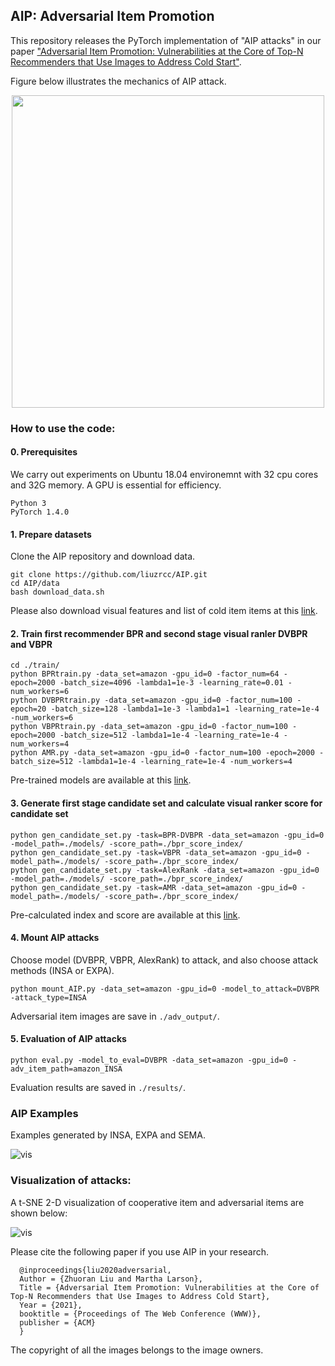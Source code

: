 ## AIP: Adversarial Item Promotion

This repository releases the PyTorch implementation of "AIP attacks" in our paper ["Adversarial Item Promotion: Vulnerabilities at the Core of Top-N Recommenders that Use Images to Address Cold Start"](http://arxiv.org/abs/2006.01888).

Figure below illustrates the mechanics of AIP attack. 

<p align="center">
<img src="/figures/diagram_1_adv_recsys.png" width="500">
</p>


### How to use the code:
#### 0. Prerequisites

We carry out experiments on Ubuntu 18.04 environemnt with 32 cpu cores and 32G memory. A GPU is essential for efficiency.

```
Python 3
PyTorch 1.4.0
```

#### 1. Prepare datasets

Clone the AIP repository and download data.

```
git clone https://github.com/liuzrcc/AIP.git
cd AIP/data
bash download_data.sh
```
Please also download visual features and list of cold item items at this [link](https://surfdrive.surf.nl/files/index.php/s/bLGuUyy7Aw8clMu).

#### 2. Train first recommender BPR and second stage visual ranler DVBPR and VBPR


```
cd ./train/
python BPRtrain.py -data_set=amazon -gpu_id=0 -factor_num=64 -epoch=2000 -batch_size=4096 -lambda1=1e-3 -learning_rate=0.01 -num_workers=6
python DVBPRtrain.py -data_set=amazon -gpu_id=0 -factor_num=100 -epoch=20 -batch_size=128 -lambda1=1e-3 -lambda1=1 -learning_rate=1e-4 -num_workers=6
python VBPRtrain.py -data_set=amazon -gpu_id=0 -factor_num=100 -epoch=2000 -batch_size=512 -lambda1=1e-4 -learning_rate=1e-4 -num_workers=4
python AMR.py -data_set=amazon -gpu_id=0 -factor_num=100 -epoch=2000 -batch_size=512 -lambda1=1e-4 -learning_rate=1e-4 -num_workers=4
```
Pre-trained models are available at this [link](https://surfdrive.surf.nl/files/index.php/s/QHyF0FzRBJxkhkT).


#### 3. Generate first stage candidate set and calculate visual ranker score for candidate set

```
python gen_candidate_set.py -task=BPR-DVBPR -data_set=amazon -gpu_id=0 -model_path=./models/ -score_path=./bpr_score_index/
python gen_candidate_set.py -task=VBPR -data_set=amazon -gpu_id=0 -model_path=./models/ -score_path=./bpr_score_index/
python gen_candidate_set.py -task=AlexRank -data_set=amazon -gpu_id=0 -model_path=./models/ -score_path=./bpr_score_index/
python gen_candidate_set.py -task=AMR -data_set=amazon -gpu_id=0 -model_path=./models/ -score_path=./bpr_score_index/
```
Pre-calculated index and score are available at this [link](https://surfdrive.surf.nl/files/index.php/s/z2zZ4ObBCxF3BQO).


#### 4. Mount AIP attacks

Choose model (DVBPR, VBPR, AlexRank) to attack, and also choose attack methods (INSA or EXPA).

```
python mount_AIP.py -data_set=amazon -gpu_id=0 -model_to_attack=DVBPR -attack_type=INSA
```
Adversarial item images are save in `./adv_output/`.

#### 5. Evaluation of AIP attacks

```
python eval.py -model_to_eval=DVBPR -data_set=amazon -gpu_id=0 -adv_item_path=amazon_INSA
```
Evaluation results are saved in `./results/`.

### AIP Examples

Examples generated by INSA, EXPA and SEMA. 

![vis](/figures/example.png)


### Visualization of attacks:

A t-SNE 2-D visualization of cooperative item and adversarial items are shown below:

![vis](/figures/tsne_DVBPR.png)


Please cite the following paper if you use AIP in your research.

      @inproceedings{liu2020adversarial,
      Author = {Zhuoran Liu and Martha Larson},
      Title = {Adversarial Item Promotion: Vulnerabilities at the Core of Top-N Recommenders that Use Images to Address Cold Start},
      Year = {2021},
      booktitle = {Proceedings of The Web Conference (WWW)},
      publisher = {ACM}      
      }
      
The copyright of all the images belongs to the image owners.
